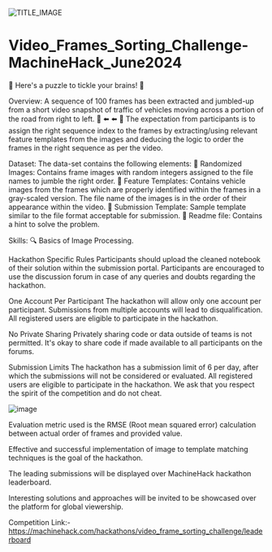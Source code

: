 ![TITLE_IMAGE](https://github.com/aniiketbarphe/Video_Frames_Sorting_Challenge-MachineHack_June2024/assets/84449238/14884d8e-dbd7-4016-8361-ab29d8ccdf58)

# Video_Frames_Sorting_Challenge-MachineHack_June2024

🧩 Here's a puzzle to tickle your brains! 🧠

Overview:
A sequence of 100 frames has been extracted and jumbled-up from a short video snapshot of traffic of vehicles moving across a portion of the road from right to left. 🚗 ⬅️ ⬅️️ 🚗 The expectation from participants is to assign the right sequence index to the frames by extracting/using relevant feature templates from the images and deducing the logic to order the frames in the right sequence as per the video.

Dataset:
The data-set contains the following elements:
📂 Randomized Images: Contains frame images with random integers assigned to the file names to jumble the right order.
📂 Feature Templates: Contains vehicle images from the frames which are properly identified within the frames in a gray-scaled version. The file name of the images is in the order of their appearance within the video.
📂 Submission Template: Sample template similar to the file format acceptable for submission.
📂 Readme file: Contains a hint to solve the problem.

Skills:
🔍 Basics of Image Processing.

Hackathon Specific Rules
Participants should upload the cleaned notebook of their solution within the submission portal.
Participants are encouraged to use the discussion forum in case of any queries and doubts regarding the hackathon.

One Account Per Participant
The hackathon will allow only one account per participant.
 Submissions from multiple accounts will lead to disqualification.
All registered users are eligible to participate in the hackathon.

No Private Sharing
Privately sharing code or data outside of teams is not permitted.
 It's okay to share code if made available to all participants on the forums.
 
Submission Limits
The hackathon has a submission limit of 6 per day, after which the submissions will not be considered or evaluated.
All registered users are eligible to participate in the hackathon. We ask that you respect the spirit of the competition and do not cheat.

![image](https://github.com/aniiketbarphe/Video_Frames_Sorting_Challenge-MachineHack_June2024/assets/84449238/49625ea3-aed3-4631-9d59-d9e74d3c056c)

Evaluation metric used is the RMSE (Root mean squared error) calculation between actual order of frames and provided value.

Effective and successful implementation of image to template matching techniques is the goal of the hackathon.

The leading submissions will be displayed over MachineHack hackathon leaderboard.

Interesting solutions and approaches will be invited to be showcased over the platform for global viewership.

Competition Link:- https://machinehack.com/hackathons/video_frame_sorting_challenge/leaderboard
